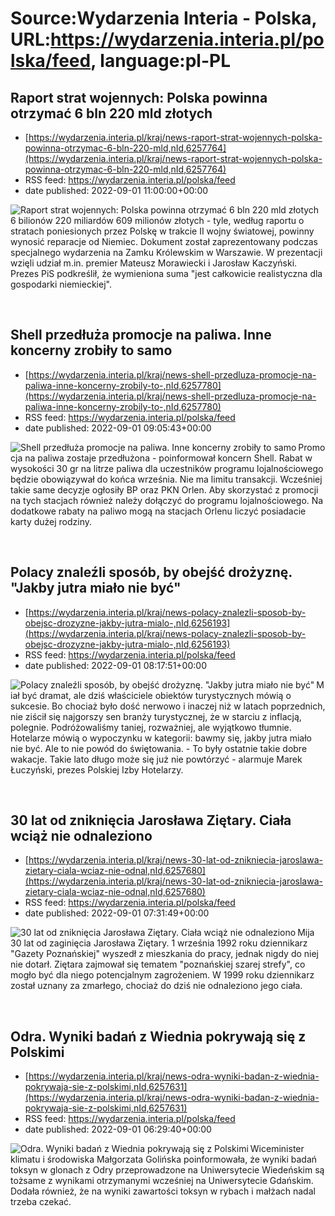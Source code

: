 # Source:Wydarzenia Interia - Polska, URL:https://wydarzenia.interia.pl/polska/feed, language:pl-PL

## Raport strat wojennych: Polska powinna otrzymać 6 bln 220 mld złotych
 - [https://wydarzenia.interia.pl/kraj/news-raport-strat-wojennych-polska-powinna-otrzymac-6-bln-220-mld,nId,6257764](https://wydarzenia.interia.pl/kraj/news-raport-strat-wojennych-polska-powinna-otrzymac-6-bln-220-mld,nId,6257764)
 - RSS feed: https://wydarzenia.interia.pl/polska/feed
 - date published: 2022-09-01 11:00:00+00:00

<p><a href="https://wydarzenia.interia.pl/kraj/news-raport-strat-wojennych-polska-powinna-otrzymac-6-bln-220-mld,nId,6257764"><img align="left" alt="Raport strat wojennych: Polska powinna otrzymać 6 bln 220 mld złotych" src="https://i.iplsc.com/raport-strat-wojennych-polska-powinna-otrzymac-6-bln-220-mld/000G0GKT1G6J68PT-C321.jpg" /></a>6 bilionów 220 miliardów 609 milionów złotych - tyle, według raportu o stratach poniesionych przez Polskę w trakcie II wojny światowej, powinny wynosić reparacje od Niemiec. Dokument został zaprezentowany podczas specjalnego wydarzenia na Zamku Królewskim w Warszawie. W prezentacji wzięli udział m.in. premier Mateusz Morawiecki i Jarosław Kaczyński. Prezes PiS podkreślił, że wymieniona suma &quot;jest całkowicie realistyczna dla gospodarki niemieckiej&quot;. </p><br clear="all" />

## Shell przedłuża promocje na paliwa. Inne koncerny zrobiły to samo
 - [https://wydarzenia.interia.pl/kraj/news-shell-przedluza-promocje-na-paliwa-inne-koncerny-zrobily-to-,nId,6257780](https://wydarzenia.interia.pl/kraj/news-shell-przedluza-promocje-na-paliwa-inne-koncerny-zrobily-to-,nId,6257780)
 - RSS feed: https://wydarzenia.interia.pl/polska/feed
 - date published: 2022-09-01 09:05:43+00:00

<p><a href="https://wydarzenia.interia.pl/kraj/news-shell-przedluza-promocje-na-paliwa-inne-koncerny-zrobily-to-,nId,6257780"><img align="left" alt="Shell przedłuża promocje na paliwa. Inne koncerny zrobiły to samo" src="https://i.iplsc.com/shell-przedluza-promocje-na-paliwa-inne-koncerny-zrobily-to/000G0FGXWAMBQPDS-C321.jpg" /></a>Promocja na paliwa zostaje przedłużona - poinformował koncern Shell. Rabat w wysokości 30 gr na litrze paliwa dla uczestników programu lojalnościowego będzie obowiązywał do końca września. Nie ma limitu transakcji. Wcześniej takie same decyzje ogłosiły BP oraz PKN Orlen. Aby skorzystać z promocji na tych stacjach również należy dołączyć do programu lojalnościowego. Na dodatkowe rabaty na paliwo mogą na stacjach Orlenu liczyć posiadacie karty dużej rodziny. </p><br clear="all" />

## Polacy znaleźli sposób, by obejść drożyznę. "Jakby jutra miało nie być"
 - [https://wydarzenia.interia.pl/kraj/news-polacy-znalezli-sposob-by-obejsc-drozyzne-jakby-jutra-mialo-,nId,6256193](https://wydarzenia.interia.pl/kraj/news-polacy-znalezli-sposob-by-obejsc-drozyzne-jakby-jutra-mialo-,nId,6256193)
 - RSS feed: https://wydarzenia.interia.pl/polska/feed
 - date published: 2022-09-01 08:17:51+00:00

<p><a href="https://wydarzenia.interia.pl/kraj/news-polacy-znalezli-sposob-by-obejsc-drozyzne-jakby-jutra-mialo-,nId,6256193"><img align="left" alt="Polacy znaleźli sposób, by obejść drożyznę. &quot;Jakby jutra miało nie być&quot;" src="https://i.iplsc.com/polacy-znalezli-sposob-by-obejsc-drozyzne-jakby-jutra-mialo/000G0ELAE961ODU3-C321.jpg" /></a>Miał być dramat, ale dziś właściciele obiektów turystycznych mówią o sukcesie. Bo chociaż było dość nerwowo i inaczej niż w latach poprzednich, nie ziścił się najgorszy sen branży turystycznej, że w starciu z inflacją, polegnie. Podróżowaliśmy taniej, rozważniej, ale wyjątkowo tłumnie. Hotelarze mówią o wypoczynku w kategorii: bawmy się, jakby jutra miało nie być. Ale to nie powód do świętowania. - To były ostatnie takie dobre wakacje. Takie lato długo może się już nie powtórzyć - alarmuje Marek Łuczyński, prezes Polskiej Izby Hotelarzy.</p><br clear="all" />

## 30 lat od zniknięcia Jarosława Ziętary. Ciała wciąż nie odnaleziono
 - [https://wydarzenia.interia.pl/kraj/news-30-lat-od-znikniecia-jaroslawa-zietary-ciala-wciaz-nie-odnal,nId,6257680](https://wydarzenia.interia.pl/kraj/news-30-lat-od-znikniecia-jaroslawa-zietary-ciala-wciaz-nie-odnal,nId,6257680)
 - RSS feed: https://wydarzenia.interia.pl/polska/feed
 - date published: 2022-09-01 07:31:49+00:00

<p><a href="https://wydarzenia.interia.pl/kraj/news-30-lat-od-znikniecia-jaroslawa-zietary-ciala-wciaz-nie-odnal,nId,6257680"><img align="left" alt="30 lat od zniknięcia Jarosława Ziętary. Ciała wciąż nie odnaleziono " src="https://i.iplsc.com/30-lat-od-znikniecia-jaroslawa-zietary-ciala-wciaz-nie-odnal/000G0EUBLQVAQV68-C321.jpg" /></a>Mija 30 lat od zaginięcia Jarosława Ziętary. 1 września 1992 roku dziennikarz &quot;Gazety Poznańskiej&quot; wyszedł z mieszkania do pracy, jednak nigdy do niej nie dotarł. Ziętara zajmował się tematem &quot;poznańskiej szarej strefy&quot;, co mogło być dla niego potencjalnym zagrożeniem. W 1999 roku dziennikarz został uznany za zmarłego, chociaż do dziś nie odnaleziono jego ciała. </p><br clear="all" />

## Odra. Wyniki badań z Wiednia pokrywają się z Polskimi
 - [https://wydarzenia.interia.pl/kraj/news-odra-wyniki-badan-z-wiednia-pokrywaja-sie-z-polskimi,nId,6257631](https://wydarzenia.interia.pl/kraj/news-odra-wyniki-badan-z-wiednia-pokrywaja-sie-z-polskimi,nId,6257631)
 - RSS feed: https://wydarzenia.interia.pl/polska/feed
 - date published: 2022-09-01 06:29:40+00:00

<p><a href="https://wydarzenia.interia.pl/kraj/news-odra-wyniki-badan-z-wiednia-pokrywaja-sie-z-polskimi,nId,6257631"><img align="left" alt="Odra. Wyniki badań z Wiednia pokrywają się z Polskimi " src="https://i.iplsc.com/odra-wyniki-badan-z-wiednia-pokrywaja-sie-z-polskimi/000FXHFV48R9WUJ7-C321.jpg" /></a>Wiceminister klimatu i środowiska Małgorzata Golińska poinformowała, że wyniki badań toksyn w glonach z Odry przeprowadzone na Uniwersytecie Wiedeńskim są tożsame z wynikami otrzymanymi wcześniej na Uniwersytecie Gdańskim. Dodała również, że na wyniki zawartości toksyn w rybach i małżach nadal trzeba czekać. </p><br clear="all" />

